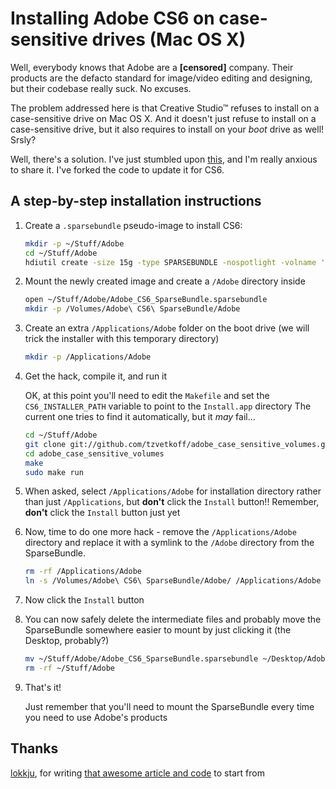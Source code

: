 # Installing Adobe CS6 on case-sensitive drives (Mac OS X)

Well, everybody knows that Adobe are a **[censored]** company.
Their products are the defacto standard for image/video editing and designing, but their codebase really suck. No excuses.

The problem addressed here is that Creative Studio™ refuses to install on a case-sensitive drive on Mac OS X.
And it doesn't just refuse to install on a case-sensitive drive, but it also requires to install on your *boot* drive as well! Srsly?

Well, there's a solution. I've just stumbled upon [this](https://bitbucket.org/lokkju/adobe_case_sensitive_volumes), and I'm really anxious to share it.
I've forked the code to update it for CS6.

## A step-by-step installation instructions

1.  Create a `.sparsebundle` pseudo-image to install CS6:

    ``` bash
    mkdir -p ~/Stuff/Adobe
    cd ~/Stuff/Adobe
    hdiutil create -size 15g -type SPARSEBUNDLE -nospotlight -volname 'Adobe CS6 SparseBundle' -fs 'Journaled HFS+' ~/Stuff/Adobe/Adobe_CS6_SparseBundle.sparsebundle
    ```

2.  Mount the newly created image and create a `/Adobe` directory inside

    ``` bash
    open ~/Stuff/Adobe/Adobe_CS6_SparseBundle.sparsebundle
    mkdir -p /Volumes/Adobe\ CS6\ SparseBundle/Adobe
    ```

3.  Create an extra `/Applications/Adobe` folder on the boot drive (we will trick the installer with this temporary directory)
    ``` bash
    mkdir -p /Applications/Adobe
    ```

4.  Get the hack, compile it, and run it

    OK, at this point you'll need to edit the `Makefile` and set the `CS6_INSTALLER_PATH` variable to point to the `Install.app` directory
    The current one tries to find it automatically, but it *may* fail...

    ``` bash
    cd ~/Stuff/Adobe
    git clone git://github.com/tzvetkoff/adobe_case_sensitive_volumes.git
    cd adobe_case_sensitive_volumes
    make
    sudo make run
    ```

5.  When asked, select `/Applications/Adobe` for installation directory rather than just `/Applications`, but **don't** click the `Install` button!!
    Remember, **don't** click the `Install` button just yet

6.  Now, time to do one more hack - remove the `/Applications/Adobe` directory and replace it with a symlink to the `/Adobe` directory from the SparseBundle.

    ``` bash
    rm -rf /Applications/Adobe
    ln -s /Volumes/Adobe\ CS6\ SparseBundle/Adobe/ /Applications/Adobe
    ```

7.  Now click the `Install` button

8.  You can now safely delete the intermediate files and probably move the SparseBundle somewhere easier to mount by just clicking it (the Desktop, probably?)

    ``` bash
    mv ~/Stuff/Adobe/Adobe_CS6_SparseBundle.sparsebundle ~/Desktop/Adobe_CS6_SparseBundle.sparsebundle
    rm -rf ~/Stuff/Adobe
    ```

9.  That's it!

    Just remember that you'll need to mount the SparseBundle every time you need to use Adobe's products


## Thanks

[lokkju](https://bitbucket.org/lokkju), for writing [that awesome article and code](https://bitbucket.org/lokkju/adobe_case_sensitive_volumes) to start from
